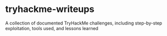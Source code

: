 # tryhackme-writeups
A collection of documented TryHackMe challenges, including step-by-step exploitation, tools used, and lessons learned
